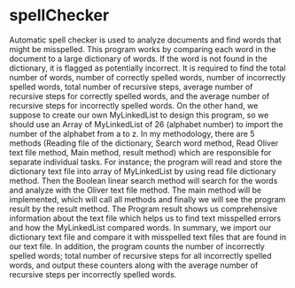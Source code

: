 # spellChecker
Automatic spell checker is used to analyze documents and find words that might be misspelled. 
This program works by comparing each word in the document to a large dictionary of words. 
If the word is not found in the dictionary, it is flagged as potentially incorrect. 
It is required to find the total number of words, number of correctly spelled words,
number of incorrectly spelled words, total number of recursive steps, average number of recursive
steps for correctly spelled words, and the average number of recursive steps for incorrectly 
spelled words. On the other hand, we suppose to create our own MyLinkedList to design this program, 
so we should use an Array of MyLinkedList of 26 (alphabet number) to import the number of the alphabet 
from a to z. 
In my methodology, there are 5 methods (Reading file of the dictionary, Search word method, Read Oliver text file method,
Main method, result method) which are responsible for separate individual tasks. 
For instance; the program will read and store the dictionary text file into array of MyLinkedList 
by using read file dictionary method. Then the Boolean linear search method will search for the words and 
analyze with the Oliver text file method. The main method will be implemented, which will call all methods and 
finally we will see the program result by the result method. The Program result shows us comprehensive 
information about the text file which helps us to find text misspelled errors and how the MyLinkedList compared words. 
In summary, we import our dictionary text file and compare it with misspelled text files that
are found in our text file. In addition, the program counts the number of incorrectly spelled words;
total number of recursive steps for all incorrectly spelled words, and output these counters along with
the average number of recursive steps per incorrectly spelled words.
